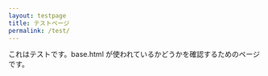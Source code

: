 ```yaml
---
layout: testpage
title: テストページ
permalink: /test/
---
```


これはテストです。base.html が使われているかどうかを確認するためのページです。
